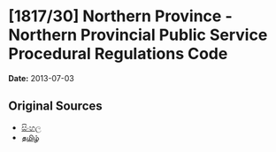 # [1817/30] Northern Province - Northern Provincial Public Service Procedural Regulations Code

**Date:** 2013-07-03

## Original Sources

- [සිංහල](https://documents.gov.lk/view/extra-gazettes/2013/7/1817-30_S.pdf)
- [தமிழ்](https://documents.gov.lk/view/extra-gazettes/2013/7/1817-30_T.pdf)
